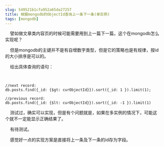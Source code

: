 ```yaml
---
slug: 549521b1cfa952a65da27257
title: 根据mongodb的ObjectId查询上一条下一条(单实例)
tags: [mongodb]
---
```


 &nbsp; &nbsp; 譬如做文章类内容页的时候可能需要用到上一篇下一篇，这个在mongodb怎么实现呢？ 

&nbsp; &nbsp; 但是mongodb的主键并不是有自增数字类型，但是它的策略也是有规律，按id的大小排序是可以的。 

&nbsp; &nbsp; 给出具体查询的语句： 

&nbsp;&nbsp;&nbsp;&nbsp; 

    //next record:
    db.posts.find({_id: {$gt: curObjectId}}).sort({_id: 1 }).limit(1);
    
    //previous record:
    db.posts.find({_id: {$lt: curObjectId}}).sort({_id: -1 }).limit(1)

&nbsp; &nbsp; 测试过，确实可以实现，但是有个问题就是，如果在多实例的情况下，可能这个就不一定能显示正确结果了。 

&nbsp; &nbsp; 有待测试。 

&nbsp; &nbsp; 感觉好一点的实现方案是直接将上一条及下一条的id存为字段。 


